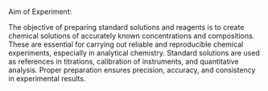 Aim of Experiment:


The objective of preparing standard solutions and reagents is to create chemical solutions of accurately known concentrations and compositions. These are essential for carrying out reliable and reproducible chemical experiments, especially in analytical chemistry. Standard solutions are used as references in titrations, calibration of instruments, and quantitative analysis. Proper preparation ensures precision, accuracy, and consistency in experimental results.
